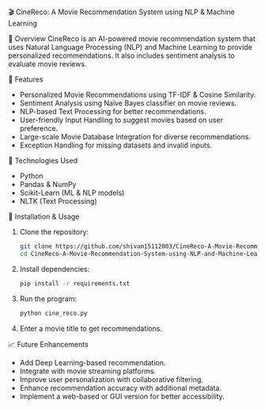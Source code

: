 🎬 CineReco: A Movie Recommendation System using NLP & Machine Learning

📌 Overview
CineReco is an AI-powered movie recommendation system that uses Natural Language Processing (NLP) and Machine Learning to provide personalized recommendations. It also includes sentiment analysis to evaluate movie reviews.

🚀 Features
- Personalized Movie Recommendations using TF-IDF & Cosine Similarity.
- Sentiment Analysis using Naïve Bayes classifier on movie reviews.
- NLP-based Text Processing for better recommendations.
- User-friendly Input Handling to suggest movies based on user preference.
- Large-scale Movie Database Integration for diverse recommendations.
- Exception Handling for missing datasets and invalid inputs.

🔧 Technologies Used
- Python
- Pandas & NumPy
- Scikit-Learn (ML & NLP models)
- NLTK (Text Processing)

📂 Installation & Usage
1. Clone the repository:
   ```sh
   git clone https://github.com/shivam15112003/CineReco-A-Movie-Recommendation-System-using-NLP-and-Machine-Learning.git
   cd CineReco-A-Movie-Recommendation-System-using-NLP-and-Machine-Learning
   ```
2. Install dependencies:
   ```sh
   pip install -r requirements.txt
   ```
3. Run the program:
   ```sh
   python cine_reco.py
   ```
4. Enter a movie title to get recommendations.

📈 Future Enhancements
- Add Deep Learning-based recommendation.
- Integrate with movie streaming platforms.
- Improve user personalization with collaborative filtering.
- Enhance recommendation accuracy with additional metadata.
- Implement a web-based or GUI version for better accessibility.
